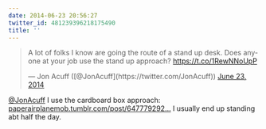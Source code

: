 ```yaml
---
date: 2014-06-23 20:56:27
twitter_id: 481239396218175490
title: ''
---
```


<blockquote class="twitter-tweet"><p lang="en" dir="ltr">A lot of folks I know are going the route of a stand up desk. Does anyone at your job use the stand up approach?  <a href="https://t.co/1RewNNoUpP">https://t.co/1RewNNoUpP</a></p>&mdash; Jon Acuff ([@JonAcuff](https://twitter.com/JonAcuff)) <a href="https://twitter.com/JonAcuff/status/481215468007460865?ref_src=twsrc%5Etfw">June 23, 2014</a></blockquote>
<script async src="https://platform.twitter.com/widgets.js" charset="utf-8"></script>

[@JonAcuff](https://twitter.com/JonAcuff) I use the cardboard box approach: [paperairplanemob.tumblr.com/post/647779292…](http://paperairplanemob.tumblr.com/post/64777929257) I usually end up standing abt half the day.
